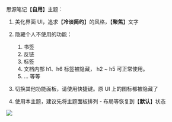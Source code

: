 思源笔记【**自用**】主题：

1.   美化界面 UI，追求【**冷淡简约**】的风格，【**聚焦**】文字

2.   隐藏个人不使用的功能：

     1.   书签
     2.   反链
     3.   标签
     4.   文档内部 h1、h6 标签被隐藏， h2 ~ h5 可正常使用。
     5.   ... 等等

3.   切换其他功能面板，请使用快捷键。原 UI 上的图标都被隐藏了

4.   使用本主题，建议先将主题面板排列 - 布局等恢复到【**默认**】状态

     

![](https://meiliang-1258667848.cos.ap-shanghai.myqcloud.com/markdown/202203071451288.png)
